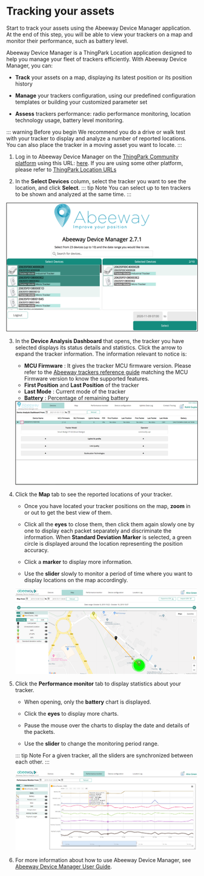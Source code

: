 # Tracking your assets
Start to track your assets using the Abeeway Device Manager application. At the end of this step, you will be able to view your trackers on a map and monitor their performance, such as battery level.

Abeeway Device Manager is a ThingPark Location application designed to help you manage your fleet of trackers efficiently. With Abeeway Device Manager, you can:
* **Track** your assets on a map, displaying its latest position or its position history<br/>

* **Manage** your trackers configuration, using our predefined configuration templates or building your customized parameter set
* **Assess** trackers performance: radio performance monitoring, location technology usage, battery level monitoring.

::: warning Before you begin
 We recommend you do a drive or walk test with your tracker to display and analyze a number of reported locations. You can also place the tracker in a moving asset you want to locate.
:::
1. Log in to Abeeway Device Manager on the [ThingPark Community platform](https://community.thingpark.org) using this URL: [here](https://community.thingpark.io/thingpark/abeewayDeviceAnalyzer/index.php?dxprofile=community). If you are using some other platform, please refer to [ThingPark Location URLs](../../D-Reference/ThingParkLocationURLs)

2. In the **Select Devices** column, select the tracker you want to see the location, and click **Select**.
::: tip Note
 You can select up to ten trackers to be shown and analyzed at the same time.
:::
<img src="./images/ADASelectTracker.png" border="1" />

3. In the **Device Analysis Dashboard** that opens, the tracker you have selected displays its status details and statistics. Click the arrow to expand the tracker information. The information relevant to notice is:
    * **MCU Firmware** : It gives the tracker MCU firmware version. Please refer to the [Abeeway trackers reference guide](/AbeewayRefGuide/introduction/) matching the MCU Firmware version to know the supported features.
    * **First Position** and **Last Position** of the tracker
    * **Last Mode** : Current mode of the tracker
    * **Battery** : Percentage of remaining battery
    
    <img src="./images/ADADevicesTab.png" border="1" />

4. Click the **Map** tab to see the reported locations of your tracker.
   
    * Once you have located your tracker positions on the map, **zoom** in or out to get the best view of them.<br/>

    * Click all the **eyes** to close them, then click them again slowly one by one to display each packet separately and discriminate the information. When **Standard Deviation Marker** is selected, a green circle is displayed around the location representing the position accuracy.
    
    * Click a **marker** to display more information.
      
    * Use the **slider** slowly to monitor a period of time where you want to display locations on the map accordingly.
    
    <img src="./images/ADAMapTab.png" border="0" />
   
5. Click the **Performance monitor** tab to display statistics about your tracker.
   
    * When opening, only the **battery** chart is displayed.<br/>

    * Click the **eyes** to display more charts.
      
    * Pause the mouse over the charts to display the date and details of the packets.
      
    * Use the **slider** to change the monitoring period range.
    
    ::: tip Note
    For a given tracker, all the sliders are synchronized between each other.
    :::
   
    <img src="./images/ADAPerfTab_1078x475.png" border="0" />
   
6. For more information about how to use Abeeway Device Manager, see [Abeeway Device Manager User Guide](/B-Feature-Topics/AbeewayDeviceManager_C/).
